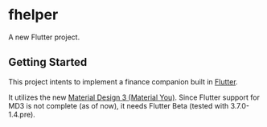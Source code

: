 # fhelper

A new Flutter project.

## Getting Started

This project intents to implement a finance companion built in [Flutter](flutter.dev).

It utilizes the new [Material Design 3 (Material You)](m3.material.io).
Since Flutter support for MD3 is not complete (as of now), it needs Flutter Beta (tested with 3.7.0-1.4.pre). 

